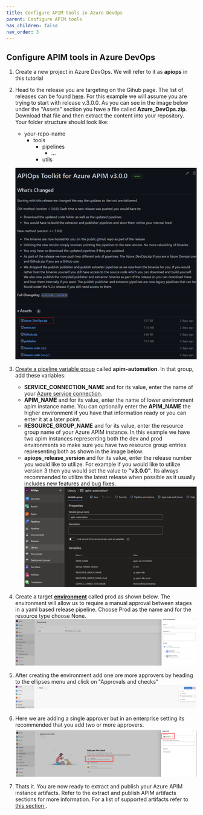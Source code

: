 ```yaml
---
title: Configure APIM tools in Azure DevOps
parent: Configure APIM tools
has_children: false
nav_order: 3
---
```

## Configure APIM tools in Azure DevOps

1. Create a new project in Azure DevOps. We will refer to it as **apiops** in this tutorial
2. Head to the release you are targeting on the Gihub page. The list of releases can be found [here](https://github.com/Azure/apiops/releases). For this example we will assume you are trying to start with release v.3.0.0.  As you can see in the image below under the "Assets" section you have a file called **Azure_DevOps.zip**. Download that file and then extract the content into your repository. Your folder structure should look like:
    - your-repo-name
        - tools
            - pipelines
                - ...
            - utils

    ![Github_Release](../../assets/images/Github_Release_Azure_Devops.png)


3. [Create a pipeline variable group](https://docs.microsoft.com/en-us/azure/devops/pipelines/library/variable-groups?view=azure-devops&tabs=classic#create-a-variable-group) called **apim-automation**. In that group, add these variables:
    - **SERVICE_CONNECTION_NAME** and for its value, enter the name of your [Azure service connection](https://docs.microsoft.com/en-us/azure/devops/pipelines/library/service-endpoints?view=azure-devops&tabs=yaml).
    - **APIM_NAME** and for its value, enter the name of lower environment apim instance name. You can optionally enter the **APIM_NAME** the higher environment if you have that information ready or you can enter it at a later point.
    - **RESOURCE_GROUP_NAME** and for its value, enter the resource group name of your Azure APIM instance. In this example we have two apim instances representing both the dev and prod environments so make sure you have two resource group entries representing both as shown in the image below.
    - **apiops_release_version** and for its value, enter the release number you would like to utilize. For example if you would like to utilize version 3 then you would set the value to **"v3.0.0"**. Its always recommended to utilize the latest release when possible as it usually includes new features and bug fixes. 
![pipeline variable group](../../assets/images/variable_groups_new.png)
4. Create a target [**environment**](https://docs.microsoft.com/en-us/azure/devops/pipelines/process/environments?view=azure-devops) called prod as shown below. The environment will allow us to require a manual approval between stages in a yaml based release pipeline. Choose Prod as the name and for the resource type choose None. ![prod environment](../../assets/images/ado_prod_environment.png)
5. After creating the environment add one ore more approvers by heading to the ellipses menu and click on "Approvals and checks" ![prod environment approvals](../../assets/images/ado_prod_environment_approvals.png)
6. Here we are adding a single approver but in an enterprise setting its recommended that you add two or more approvers. ![prod environment approver](../../assets/images/ado_prod_environment_approver.png)
7. Thats it. You are now ready to extract and publish your Azure APIM instance artifacts. Refer to the extract and publish APIM artifacts sections for more information. For a list of supported artifacts refer to [this section ](https://azure.github.io/apiops/apiops/7-additionalTopics/apiops-7-3-supportedresources.html).